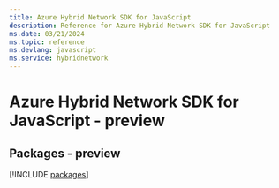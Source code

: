 ```yaml
---
title: Azure Hybrid Network SDK for JavaScript
description: Reference for Azure Hybrid Network SDK for JavaScript
ms.date: 03/21/2024
ms.topic: reference
ms.devlang: javascript
ms.service: hybridnetwork
---
```

# Azure Hybrid Network SDK for JavaScript - preview
## Packages - preview
[!INCLUDE [packages](hybrid-network-index.md)]